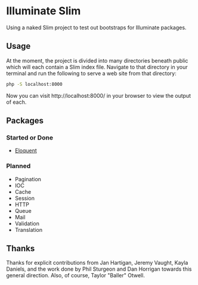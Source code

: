 # Illuminate Slim

Using a naked Slim project to test out bootstraps for Illuminate packages.

## Usage
At the moment, the project is divided into many directories beneath public which will each contain a Slim index file. Navigate to that directory in your terminal and run the following to serve a web site from that directory:

```bash
php -S localhost:8000
```

Now you can visit http://localhost:8000/ in your browser to view the output of each.

## Packages

### Started or Done
 * [Eloquent](https://github.com/mattstauffer/IlluminateSlim/tree/master/public/eloquent)

### Planned
 * Pagination
 * IOC
 * Cache
 * Session
 * HTTP
 * Queue
 * Mail
 * Validation
 * Translation

## Thanks
Thanks for explicit contributions from Jan Hartigan, Jeremy Vaught, Kayla Daniels, and the work done by Phil Sturgeon and Dan Horrigan towards this general direction. Also, of course, Taylor "Baller" Otwell.
